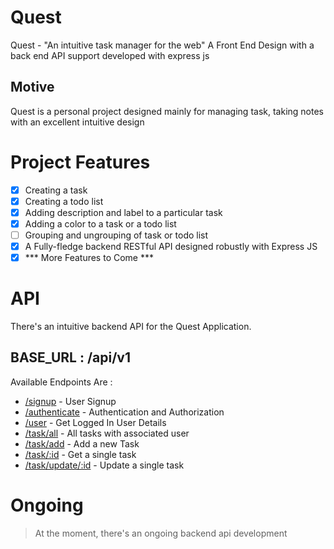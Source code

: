 # Quest
Quest - "An intuitive task manager for the web" 
A Front End Design with a back end API support developed with express js 
## Motive
Quest is a personal project designed mainly for managing task, taking notes with an excellent intuitive design 

# Project Features
- [x] Creating a task
- [x] Creating a todo list
- [x] Adding description and label to a particular task
- [x] Adding a color to a task or a todo list
- [ ] Grouping and ungrouping of task or todo list
- [x] A Fully-fledge backend RESTful API designed robustly with Express JS
- [x] *** More Features to Come ***
# API
 There's an intuitive backend API for the Quest Application.
## BASE_URL : /api/v1
 Available Endpoints Are :
 - [/signup](codealliancegh.com) - User Signup
 - [/authenticate](codealliancegh.com) - Authentication and Authorization 
 - [/user](codealliancegh.com) - Get Logged In User Details
 - [/task/all](codealliancegh.com) - All tasks with associated user
 - [/task/add](codealliancegh.com) - Add a new Task 
 - [/task/:id](codealliancegh.com) - Get a single task
 - [/task/update/:id](codealliancegh.com) - Update a single task
# Ongoing
> At the moment, there's an ongoing backend api development
